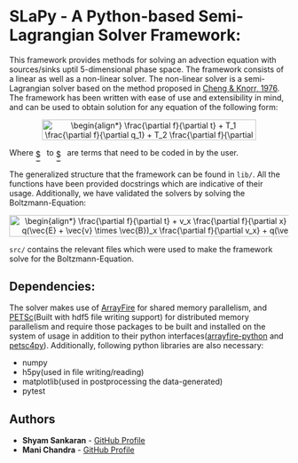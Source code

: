 # SLaPy - A Python-based Semi-Lagrangian Solver Framework:

This framework provides methods for solving an advection equation with sources/sinks uptil 5-dimensional phase space. The framework consists of a linear as well as a non-linear solver. The non-linear solver is a semi-Lagrangian solver based on the method proposed in [Cheng & Knorr, 1976](http://adsabs.harvard.edu/abs/1976JCoPh..22..330C). The framework has been written with ease of use and extensibility in mind, and can be used to obtain solution for any equation of the following form:

<p align="center"><img alt="\begin{align*}&#10;\frac{\partial f}{\partial t} + T_1 \frac{\partial f}{\partial q_1} + T_2 \frac{\partial f}{\partial q_2} + T_3 \frac{\partial f}{\partial q_3} + T_4 \frac{\partial f}{\partial q_4} + T_5 \frac{\partial f}{\partial q_5} = T_6&#10;\end{align*}" src="https://rawgit.com/ShyamSS-95/Test/master/.svg//382b10006744bebc4c3584f60d42e784.svg?invert_in_darkmode" align=middle width="385.83104999999995pt" height="36.953894999999996pt"/></p>

Where <img alt="$T_1$" src="https://rawgit.com/ShyamSS-95/Test/master/.svg//b1aadae6dafc7da339f61626db58e355.svg?invert_in_darkmode" align=middle width="16.098390000000002pt" height="22.381919999999983pt"/> to <img alt="$T_6$" src="https://rawgit.com/ShyamSS-95/Test/master/.svg//7a05d4075902c41f2194c3e72cc65519.svg?invert_in_darkmode" align=middle width="16.098390000000002pt" height="22.381919999999983pt"/> are terms that need to be coded in by the user.

The generalized structure that the framework can be found in `lib/`. All the functions have been provided docstrings which are indicative of their usage. Additionally, we have validated the solvers by solving the Boltzmann-Equation:

<p align="center"><img alt="\begin{align*}&#10;\frac{\partial f}{\partial t} + v_x \frac{\partial f}{\partial x} + v_y \frac{\partial f}{\partial y} + q(\vec{E} + \vec{v} \times \vec{B})_x \frac{\partial f}{\partial v_x} + q(\vec{E} + \vec{v} \times \vec{B})_y \frac{\partial f}{\partial v_y} + q(\vec{E} + \vec{v} \times \vec{B})_z \frac{\partial f}{\partial v_z} = C[f] = -\frac{f - f_0}{\tau}&#10;\end{align*}" src="https://rawgit.com/ShyamSS-95/Test/master/.svg//fb517d5e70e914e4e30148467dd0b571.svg?invert_in_darkmode" align=middle width="735.1954499999999pt" height="38.464304999999996pt"/></p>

`src/` contains the relevant files which were used to make the framework solve for the Boltzmann-Equation.

## Dependencies:

The solver makes use of [ArrayFire](https://github.com/arrayfire/arrayfire) for shared memory parallelism, and [PETSc](https://bitbucket.org/petsc/petsc)(Built with hdf5 file writing support) for distributed memory parallelism and require those packages to be built and installed on the system of usage in addition to their python interfaces([arrayfire-python](https://github.com/arrayfire/arrayfire-python) and [petsc4py](https://bitbucket.org/petsc/petsc4py)). Additionally, following python libraries are also necessary:

* numpy
* h5py(used in file writing/reading)
* matplotlib(used in postprocessing the data-generated)
* pytest

## Authors

* **Shyam Sankaran** - [GitHub Profile](https://github.com/ShyamSS-95)
* **Mani Chandra** - [GitHub Profile](https://github.com/mchandra)